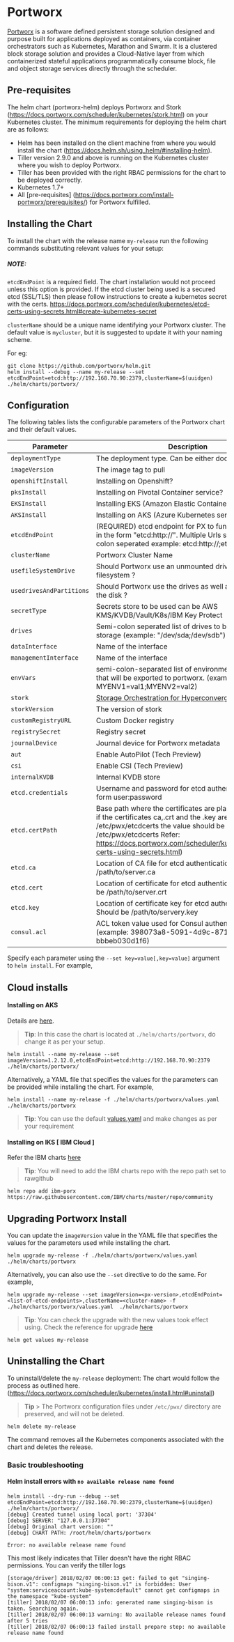 # Portworx

[Portworx](https://portworx.com/) is a software defined persistent storage solution designed and purpose built for applications deployed as containers, via container orchestrators such as Kubernetes, Marathon and Swarm. It is a clustered block storage solution and provides a Cloud-Native layer from which containerized stateful applications programmatically consume block, file and object storage services directly through the scheduler.

## Pre-requisites
The helm chart (portworx-helm) deploys Portworx and Stork (https://docs.portworx.com/scheduler/kubernetes/stork.html) on your Kubernetes cluster. The minimum requirements for deploying the helm chart are as follows:

- Helm has been installed on the client machine from where you would install the chart (https://docs.helm.sh/using_helm/#installing-helm).
- Tiller version 2.9.0 and above is running on the Kubernetes cluster where you wish to deploy Portworx.
- Tiller has been provided with the right RBAC permissions for the chart to be deployed correctly.
- Kubernetes 1.7+
- All [pre-requisites] (https://docs.portworx.com/install-portworx/prerequisites/) for Portworx fulfilled.

## Installing the Chart

To install the chart with the release name `my-release` run the following commands substituting relevant values for your setup:

##### NOTE:
`etcdEndPoint` is a required field. The chart installation would not proceed unless this option is provided.
If the etcd cluster being used is a secured etcd (SSL/TLS) then please follow instructions to create a kubernetes secret with the certs. https://docs.portworx.com/scheduler/kubernetes/etcd-certs-using-secrets.html#create-kubernetes-secret


`clusterName` should be a unique name identifying your Portworx cluster. The default value is `mycluster`, but it is suggested to update it with your naming scheme.

For eg:
```
git clone https://github.com/portworx/helm.git
helm install --debug --name my-release --set etcdEndPoint=etcd:http://192.168.70.90:2379,clusterName=$(uuidgen) ./helm/charts/portworx/
```

## Configuration

The following tables lists the configurable parameters of the Portworx chart and their default values.

| Parameter | Description |
|--------------------------|-------------------------------------------------------------------------------------------------------------------------------------------------------------------------------------------------------------------------------------------------------------------|
| `deploymentType` | The deployment type. Can be either docker/oci |
| `imageVersion` | The image tag to pull |
| `openshiftInstall` | Installing on Openshift? |
| `pksInstall` | Installing on Pivotal Container service? |
| `EKSInstall` | Installing EKS (Amazon Elastic Container service) |
| `AKSInstall` | Installing on AKS (Azure Kubernetes service) |
| `etcdEndPoint` | (REQUIRED) etcd endpoint for PX to function properly in the form "etcd:http://<your-etcd-endpoint>". Multiple Urls should be semi-colon seperated example: etcd:http://<your-etcd-endpoint1>;etcd:http://<your-etcd-endpoint2> |
| `clusterName` | Portworx Cluster Name |
| `usefileSystemDrive` | Should Portworx use an unmounted drive even with a filesystem ? |
| `usedrivesAndPartitions` | Should Portworx use the drives as well as partitions on the disk ? |
| `secretType` | Secrets store to be used can be AWS KMS/KVDB/Vault/K8s/IBM Key Protect |
| `drives` | Semi-colon seperated list of drives to be used for storage (example: "/dev/sda;/dev/sdb") |
| `dataInterface` | Name of the interface <ethX> |
| `managementInterface` | Name of the interface <ethX> |
| `envVars` | semi-colon-separated list of environment variables that will be exported to portworx. (example: MYENV1=val1;MYENV2=val2) |
| `stork` | [Storage Orchestration for Hyperconvergence](https://github.com/libopenstorage/stork). |
| `storkVersion` | The version of stork |
| `customRegistryURL` | Custom Docker registry |
| `registrySecret` | Registry secret |
| `journalDevice` | Journal device for Portworx metadata |
| `aut` | Enable AutoPilot (Tech Preview) |
| `csi` | Enable CSI (Tech Preview) |
| `internalKVDB` | Internal KVDB store |
| `etcd.credentials` | Username and password for etcd authentication in the form user:password |
| `etcd.certPath` | Base path where the certificates are placed. (example: if the certificates ca,.crt and the .key are in /etc/pwx/etcdcerts the value should be provided as /etc/pwx/etcdcerts Refer: https://docs.portworx.com/scheduler/kubernetes/etcd-certs-using-secrets.html) |
| `etcd.ca` | Location of CA file for etcd authentication. Should be /path/to/server.ca |
| `etcd.cert` | Location of certificate for etcd authentication. Should be /path/to/server.crt |
| `etcd.key` | Location of certificate key for etcd authentication Should be /path/to/servery.key |
| `consul.acl` | ACL token value used for Consul authentication. (example: 398073a8-5091-4d9c-871a-bbbeb030d1f6) |

Specify each parameter using the `--set key=value[,key=value]` argument to `helm install`. For example,

## Cloud installs

#### Installing on AKS 

Details are [here](https://docs.portworx.com/portworx-install-with-kubernetes/cloud/azure/aks/2-deploy-px/).

> **Tip**: In this case the chart is located at `./helm/charts/portworx`, do change it as per your setup.
```
helm install --name my-release --set imageVersion=1.2.12.0,etcdEndPoint=etcd:http://192.168.70.90:2379 ./helm/charts/portworx/
```

Alternatively, a YAML file that specifies the values for the parameters can be provided while installing the chart. For example,
```
helm install --name my-release -f ./helm/charts/portworx/values.yaml ./helm/charts/portworx
```
> **Tip**: You can use the default [values.yaml](values.yaml) and make changes as per your requirement

#### Installing on IKS [ IBM Cloud ] 

Refer the IBM charts [here](https://github.com/IBM/charts/tree/master/community/portworx)

> **Tip**: You will need to add the IBM charts repo with the repo path set to rawgithub
```
helm repo add ibm-porx https://raw.githubusercontent.com/IBM/charts/master/repo/community
```

## Upgrading Portworx Install

You can update the `imageVersion` value in the YAML file that specifies the values for the parameters used while installing the chart.
```
helm upgrade my-release -f ./helm/charts/portworx/values.yaml ./helm/charts/portworx
```

Alternatively, you can also use the `--set` directive to do the same. For example,
```
helm upgrade my-release --set imageVersion=<px-version>,etcdEndPoint=<list-of-etcd-endpoints>,clusterName=<cluster-name> -f ./helm/charts/portworx/values.yaml  ./helm/charts/portworx 
```

> **Tip**: You can check the upgrade with the new values took effect using. Check the reference for upgrade [here](https://v2.helm.sh/docs/using_helm/#helm-upgrade-and-helm-rollback-upgrading-a-release-and-recovering-on-failure)
```
helm get values my-release
```

## Uninstalling the Chart

To uninstall/delete the `my-release` deployment:
The chart would follow the process as outlined here. (https://docs.portworx.com/scheduler/kubernetes/install.html#uninstall)

> **Tip** > The Portworx configuration files under `/etc/pwx/` directory are preserved, and will not be deleted.

```
helm delete my-release
```
The command removes all the Kubernetes components associated with the chart and deletes the release.

### Basic troubleshooting

#### Helm install errors with `no available release name found`

```
helm install --dry-run --debug --set etcdEndPoint=etcd:http://192.168.70.90:2379,clusterName=$(uuidgen) ./helm/charts/portworx/
[debug] Created tunnel using local port: '37304'
[debug] SERVER: "127.0.0.1:37304"
[debug] Original chart version: ""
[debug] CHART PATH: /root/helm/charts/portworx

Error: no available release name found
```
This most likely indicates that Tiller doesn't have the right RBAC permissions.
You can verify the tiller logs
```
[storage/driver] 2018/02/07 06:00:13 get: failed to get "singing-bison.v1": configmaps "singing-bison.v1" is forbidden: User "system:serviceaccount:kube-system:default" cannot get configmaps in the namespace "kube-system"
[tiller] 2018/02/07 06:00:13 info: generated name singing-bison is taken. Searching again.
[tiller] 2018/02/07 06:00:13 warning: No available release names found after 5 tries
[tiller] 2018/02/07 06:00:13 failed install prepare step: no available release name found
```



